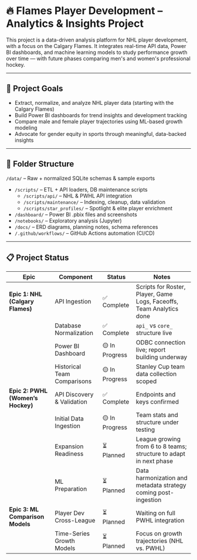 # 🔥 Flames Player Development – Analytics & Insights Project

This project is a data-driven analysis platform for NHL player development, with a focus on the Calgary Flames. It integrates real-time API data, Power BI dashboards, and machine learning models to study performance growth over time — with future phases comparing men's and women's professional hockey.

---

## 📌 Project Goals

- Extract, normalize, and analyze NHL player data (starting with the Calgary Flames)
- Build Power BI dashboards for trend insights and development tracking
- Compare male and female player trajectories using ML-based growth modeling
- Advocate for gender equity in sports through meaningful, data-backed insights

---

## 📁 Folder Structure
`/data/` – Raw + normalized SQLite schemas & sample exports  
- `/scripts/` – ETL + API loaders, DB maintenance scripts  
  - `/scripts/api/` – NHL & PWHL API integration  
  - `/scripts/maintenance/` – Indexing, cleanup, data validation  
  - `/scripts/star_profiles/` – Spotlight & elite player enrichment  
- `/dashboard/` – Power BI .pbix files and screenshots  
- `/notebooks/` – Exploratory analysis (Jupyter)  
- `/docs/` – ERD diagrams, planning notes, schema references  
- `/.github/workflows/` – GitHub Actions automation (CI/CD)

---

## :clipboard: Project Status

| Epic                            | Component                       | Status     | Notes                                                                 |
|---------------------------------|----------------------------------|------------|-----------------------------------------------------------------------|
| **Epic 1: NHL (Calgary Flames)** | API Ingestion                    | ✅ Complete | Scripts for Roster, Player, Game Logs, Faceoffs, Team Analytics done  |
|                                 | Database Normalization           | ✅ Complete | `api_` vs `core_` structure live                                      |
|                                 | Power BI Dashboard               | 🟡 In Progress | ODBC connection live; report building underway                    |
|                                 | Historical Team Comparisons      | 🟡 In Progress | Stanley Cup team data collection scoped                            |
| **Epic 2: PWHL (Women’s Hockey)** | API Discovery & Validation       | ✅ Complete | Endpoints and keys confirmed                                          |
|                                 | Initial Data Ingestion           | 🟡 In Progress | Team stats and structure under testing                               |
|                                 | Expansion Readiness              | ⏳ Planned   | League growing from 6 to 8 teams; structure to adapt in next phase   |
|                                 | ML Preparation                   | ⏳ Planned   | Data harmonization and metadata strategy coming post-ingestion       |
| **Epic 3: ML Comparison Models** | Player Dev Cross-League          | ⏳ Planned   | Waiting on full PWHL integration                                     |
|                                 | Time-Series Growth Models        | ⏳ Planned   | Focus on growth trajectories (NHL vs. PWHL)                          |
